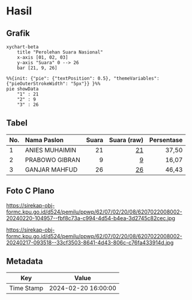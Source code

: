 # Hasil

## Grafik

```mermaid
xychart-beta
    title "Perolehan Suara Nasional"
    x-axis [01, 02, 03]
    y-axis "Suara" 0 --> 26
    bar [21, 9, 26]
```

```mermaid
%%{init: {"pie": {"textPosition": 0.5}, "themeVariables": {"pieOuterStrokeWidth": "5px"}} }%%
pie showData
    "1" : 21
    "2" : 9
    "3" : 26
```

## Tabel

| No. | Nama Paslon    | Suara | Suara (raw) | Persentase |
|:--- |:-------------- | -----:| -----------:| ----------:|
| 1   | ANIES MUHAIMIN | 21    | [21][p-1]   | 37,50      |
| 2   | PRABOWO GIBRAN | 9     | [9][p-2]    | 16,07      |
| 3   | GANJAR MAHFUD  | 26    | [26][p-3]   | 46,43      |


[p-1]: https://github.com/gigit-pemilu/pemilu-2024/blob/main/pilpres/hitung-suara/sub/62-kalimantan-tengah/sub/07-seruyan/sub/02-seruyan-tengah/sub/2008-gantung-pangayuh/sub/002-tps/sub/paslon-1.txt
[p-2]: https://github.com/gigit-pemilu/pemilu-2024/blob/main/pilpres/hitung-suara/sub/62-kalimantan-tengah/sub/07-seruyan/sub/02-seruyan-tengah/sub/2008-gantung-pangayuh/sub/002-tps/sub/paslon-2.txt
[p-3]: https://github.com/gigit-pemilu/pemilu-2024/blob/main/pilpres/hitung-suara/sub/62-kalimantan-tengah/sub/07-seruyan/sub/02-seruyan-tengah/sub/2008-gantung-pangayuh/sub/002-tps/sub/paslon-3.txt

## Foto C Plano

https://sirekap-obj-formc.kpu.go.id/d524/pemilu/ppwp/62/07/02/20/08/6207022008002-20240220-104957--fbf8c73a-c994-4d54-b4ea-3d2745c82cec.jpg

https://sirekap-obj-formc.kpu.go.id/d524/pemilu/ppwp/62/07/02/20/08/6207022008002-20240217-093518--33cf3503-8641-4d43-806c-c76fa433914d.jpg


## Metadata

| Key        | Value               |
| ---------- | ------------------- |
| Time Stamp | 2024-02-20 16:00:00 |



